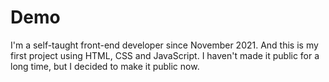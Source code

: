 # Demo 

I'm a self-taught front-end developer since November 2021.
And this is my first project using HTML, CSS and JavaScript.
I haven't made it public for a long time, but I decided to make it public now.

